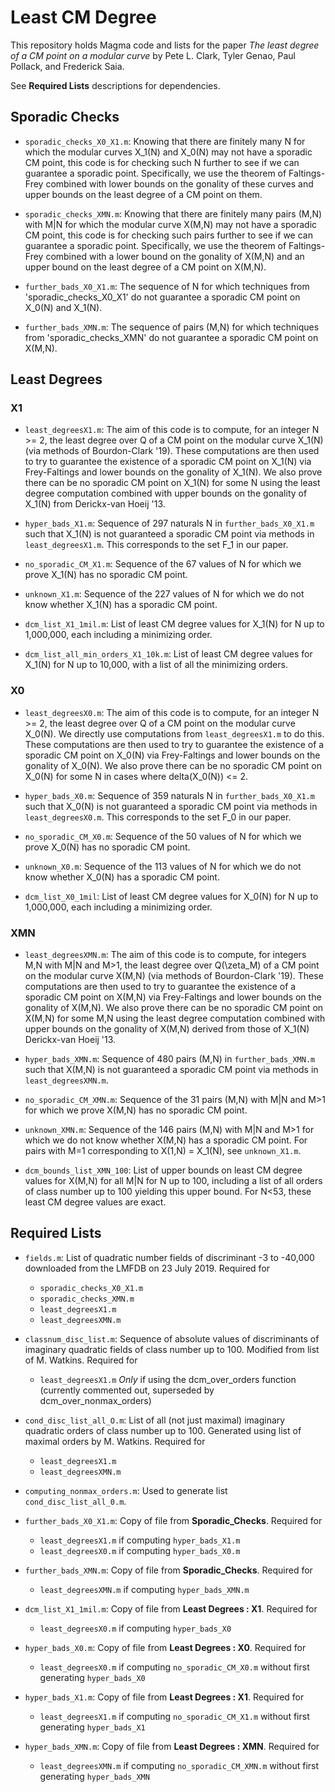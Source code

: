 # Least CM Degree

This repository holds Magma code and lists for the paper *The least degree of a CM point on a modular curve* by Pete L. Clark, Tyler Genao, Paul Pollack, and Frederick Saia. 

See **Required Lists** descriptions for dependencies. 

## Sporadic Checks

- `sporadic_checks_X0_X1.m`: Knowing that there are finitely many N for which the modular curves X_1(N) and X_0(N) may not have a sporadic CM point, this code is for checking such N further to see if we can guarantee a sporadic point. Specifically, we use the theorem of Faltings-Frey combined with lower bounds on the gonality of these curves and upper bounds on the least degree of a CM point on them. 

- `sporadic_checks_XMN.m`: Knowing that there are finitely many pairs (M,N) with M|N for which the modular curve X(M,N) may not have a sporadic CM point, this code is for checking such pairs further to see if we can guarantee a sporadic point. Specifically, we use the theorem of Faltings-Frey combined with a lower bound on the gonality of X(M,N) and an upper bound on the least degree of a CM point on X(M,N). 

- `further_bads_X0_X1.m`: The sequence of N for which techniques from 'sporadic_checks_X0_X1' do not guarantee a sporadic CM point on X_0(N) and X_1(N). 

- `further_bads_XMN.m`: The sequence of pairs (M,N) for which techniques from 'sporadic_checks_XMN' do not guarantee a sporadic CM point on X(M,N). 

## Least Degrees

### X1

- `least_degreesX1.m`: The aim of this code is to compute, for an integer N >= 2, the least degree over Q of a CM point on the modular curve X_1(N) (via methods of Bourdon-Clark '19). These computations are then used to try to guarantee the existence of a sporadic CM point on X_1(N) via Frey-Faltings and lower bounds on the gonality of X_1(N). We also prove there can be no sporadic CM point on X_1(N) for some N using the least degree computation combined with upper bounds on the gonality of X_1(N) from Derickx-van Hoeij '13. 

- `hyper_bads_X1.m`: Sequence of 297 naturals N in `further_bads_X0_X1.m` such that X_1(N) is not guaranteed a sporadic CM point via methods in `least_degreesX1.m`. This corresponds to the set F_1 in our paper. 

- `no_sporadic_CM_X1.m`: Sequence of the 67 values of N for which we prove X_1(N) has no sporadic CM point. 

- `unknown_X1.m`: Sequence of the 227 values of N for which we do not know whether X_1(N) has a sporadic CM point. 

- `dcm_list_X1_1mil.m`: List of least CM degree values for X_1(N) for N up to 1,000,000, each including a minimizing order. 

- `dcm_list_all_min_orders_X1_10k.m`: List of least CM degree values for X_1(N) for N up to 10,000, with a list of all the minimizing orders.

### X0 

- `least_degreesX0.m`: The aim of this code is to compute, for an integer N >= 2, the least degree over Q of a CM point on the modular curve X_0(N). We directly use computations from `least_degreesX1.m` to do this. These computations are then used to try to guarantee the existence of a sporadic CM point on X_0(N) via Frey-Faltings and lower bounds on the gonality of X_0(N). We also prove there can be no sporadic CM point on X_0(N) for some N in cases where delta(X_0(N)) <= 2. 

- `hyper_bads_X0.m`: Sequence of 359 naturals N in `further_bads_X0_X1.m` such that X_0(N) is not guaranteed a sporadic CM point via methods in `least_degreesX0.m`. This corresponds to the set F_0 in our paper.

- `no_sporadic_CM_X0.m`: Sequence of the 50 values of N for which we prove X_0(N) has no sporadic CM point. 

- `unknown_X0.m`: Sequence of the 113 values of N for which we do not know whether X_0(N) has a sporadic CM point. 

- `dcm_list_X0_1mil`: List of least CM degree values for X_0(N) for N up to 1,000,000, each including a minimizing order. 

### XMN

- `least_degreesXMN.m`: The aim of this code is to compute, for integers M,N with M|N and M>1, the least degree over Q(\zeta_M) of a CM point on the modular curve X(M,N) (via methods of Bourdon-Clark '19). These computations are then used to try to guarantee the existence of a sporadic CM point on X(M,N) via Frey-Faltings and lower bounds on the gonality of X(M,N). We also prove there can be no sporadic CM point on X(M,N) for some M,N using the least degree computation combined with upper bounds on the gonality of X(M,N) derived from those of X_1(N) Derickx-van Hoeij '13. 

- `hyper_bads_XMN.m`: Sequence of 480 pairs (M,N) in `further_bads_XMN.m` such that X(M,N) is not guaranteed a sporadic CM point via methods in `least_degreesXMN.m`.

- `no_sporadic_CM_XMN.m`: Sequence of the 31 pairs (M,N) with M|N and M>1 for which we prove X(M,N) has no sporadic CM point. 

- `unknown_XMN.m`: Sequence of the 146 pairs (M,N) with M|N and M>1 for which we do not know whether X(M,N) has a sporadic CM point. For pairs with M=1 corresponding to X(1,N) = X_1(N), see `unknown_X1.m`. 

- `dcm_bounds_list_XMN_100`: List of upper bounds on least CM degree values for X(M,N) for all M|N for N up to 100, including a list of all orders of class number up to 100 yielding this upper bound. For N<53, these least CM degree values are exact. 

## Required Lists

- `fields.m`: List of quadratic number fields of discriminant -3 to -40,000 downloaded from the LMFDB on 23 July 2019. Required for  
  - `sporadic_checks_X0_X1.m`  
  - `sporadic_checks_XMN.m`  
  - `least_degreesX1.m`  
  - `least_degreesXMN.m`  
  
- `classnum_disc_list.m`: Sequence of absolute values of discriminants of imaginary quadratic fields of class number up to 100. Modified from list of M. Watkins. Required for  
  - `least_degreesX1.m` *Only* if using the dcm_over_orders function (currently commented out, superseded by dcm_over_nonmax_orders)

  
- `cond_disc_list_all_O.m`: List of all (not just maximal) imaginary quadratic orders of class number up to 100. Generated using list of maximal orders by M. Watkins. Required for  
  - `least_degreesX1.m`  
  - `least_degreesXMN.m` 

- `computing_nonmax_orders.m`: Used to generate list `cond_disc_list_all_0.m`.

- `further_bads_X0_X1.m`: Copy of file from **Sporadic_Checks**. Required for  
  - `least_degreesX1.m` if computing `hyper_bads_X1.m`  
  - `least_degreesX0.m` if computing `hyper_bads_X0.m`  
  

- `further_bads_XMN.m`: Copy of file from **Sporadic_Checks**. Required for  
  - `least_degreesXMN.m` if computing `hyper_bads_XMN.m`  


- `dcm_list_X1_1mil.m`: Copy of file from **Least Degrees : X1**. Required for   
  - `least_degreesX0.m` if computing `hyper_bads_X0`  

- `hyper_bads_X0.m`: Copy of file from **Least Degrees : X0**. Required for  
  - `least_degreesX0.m` if computing `no_sporadic_CM_X0.m` without first generating `hyper_bads_X0`  
  

- `hyper_bads_X1.m`: Copy of file from **Least Degrees : X1**. Required for  
  - `least_degreesX1.m` if computing `no_sporadic_CM_X1.m` without first generating `hyper_bads_X1`  
  

- `hyper_bads_XMN.m`: Copy of file from **Least Degrees : XMN**. Required for  
  - `least_degreesXMN.m` if computing `no_sporadic_CM_XMN.m` without first generating `hyper_bads_XMN`
